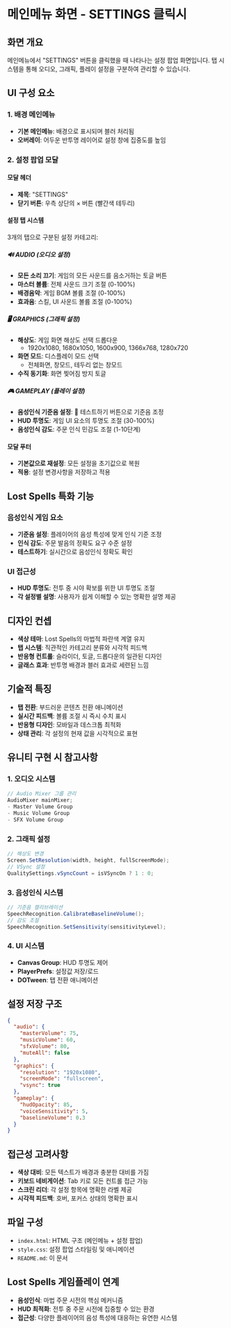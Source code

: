 # 메인메뉴 화면 - SETTINGS 클릭시

## 화면 개요
메인메뉴에서 "SETTINGS" 버튼을 클릭했을 때 나타나는 설정 팝업 화면입니다. 탭 시스템을 통해 오디오, 그래픽, 플레이 설정을 구분하여 관리할 수 있습니다.

## UI 구성 요소

### 1. 배경 메인메뉴
- **기본 메인메뉴**: 배경으로 표시되며 블러 처리됨
- **오버레이**: 어두운 반투명 레이어로 설정 창에 집중도를 높임

### 2. 설정 팝업 모달

#### 모달 헤더
- **제목**: "SETTINGS"
- **닫기 버튼**: 우측 상단의 × 버튼 (빨간색 테두리)

#### 설정 탭 시스템
3개의 탭으로 구분된 설정 카테고리:

##### 🔊 AUDIO (오디오 설정)
- **모든 소리 끄기**: 게임의 모든 사운드를 음소거하는 토글 버튼
- **마스터 볼륨**: 전체 사운드 크기 조절 (0-100%)
- **배경음악**: 게임 BGM 볼륨 조절 (0-100%)
- **효과음**: 스킬, UI 사운드 볼륨 조절 (0-100%)

##### 🖥️ GRAPHICS (그래픽 설정)
- **해상도**: 게임 화면 해상도 선택 드롭다운
  - 1920x1080, 1680x1050, 1600x900, 1366x768, 1280x720
- **화면 모드**: 디스플레이 모드 선택
  - 전체화면, 창모드, 테두리 없는 창모드
- **수직 동기화**: 화면 찢어짐 방지 토글

##### 🎮 GAMEPLAY (플레이 설정)
- **음성인식 기준음 설정**: 🎤 테스트하기 버튼으로 기준음 조정
- **HUD 투명도**: 게임 UI 요소의 투명도 조절 (30-100%)
- **음성인식 감도**: 주문 인식 민감도 조절 (1-10단계)

#### 모달 푸터
- **기본값으로 재설정**: 모든 설정을 초기값으로 복원
- **적용**: 설정 변경사항을 저장하고 적용

## Lost Spells 특화 기능

### 음성인식 게임 요소
- **기준음 설정**: 플레이어의 음성 특성에 맞게 인식 기준 조정
- **인식 감도**: 주문 발음의 정확도 요구 수준 설정
- **테스트하기**: 실시간으로 음성인식 정확도 확인

### UI 접근성
- **HUD 투명도**: 전투 중 시야 확보를 위한 UI 투명도 조절
- **각 설정별 설명**: 사용자가 쉽게 이해할 수 있는 명확한 설명 제공

## 디자인 컨셉
- **색상 테마**: Lost Spells의 마법적 파란색 계열 유지
- **탭 시스템**: 직관적인 카테고리 분류와 시각적 피드백
- **반응형 컨트롤**: 슬라이더, 토글, 드롭다운의 일관된 디자인
- **글래스 효과**: 반투명 배경과 블러 효과로 세련된 느낌

## 기술적 특징
- **탭 전환**: 부드러운 콘텐츠 전환 애니메이션
- **실시간 피드백**: 볼륨 조절 시 즉시 수치 표시
- **반응형 디자인**: 모바일과 데스크톱 최적화
- **상태 관리**: 각 설정의 현재 값을 시각적으로 표현

## 유니티 구현 시 참고사항

### 1. 오디오 시스템
```csharp
// Audio Mixer 그룹 관리
AudioMixer mainMixer;
- Master Volume Group
- Music Volume Group  
- SFX Volume Group
```

### 2. 그래픽 설정
```csharp
// 해상도 변경
Screen.SetResolution(width, height, fullScreenMode);
// VSync 설정
QualitySettings.vSyncCount = isVSyncOn ? 1 : 0;
```

### 3. 음성인식 시스템
```csharp
// 기준음 캘리브레이션
SpeechRecognition.CalibrateBaselineVolume();
// 감도 조절
SpeechRecognition.SetSensitivity(sensitivityLevel);
```

### 4. UI 시스템
- **Canvas Group**: HUD 투명도 제어
- **PlayerPrefs**: 설정값 저장/로드
- **DOTween**: 탭 전환 애니메이션

## 설정 저장 구조
```json
{
  "audio": {
    "masterVolume": 75,
    "musicVolume": 60,
    "sfxVolume": 80,
    "muteAll": false
  },
  "graphics": {
    "resolution": "1920x1080",
    "screenMode": "fullscreen", 
    "vsync": true
  },
  "gameplay": {
    "hudOpacity": 85,
    "voiceSensitivity": 5,
    "baselineVolume": 0.3
  }
}
```

## 접근성 고려사항
- **색상 대비**: 모든 텍스트가 배경과 충분한 대비를 가짐
- **키보드 네비게이션**: Tab 키로 모든 컨트롤 접근 가능
- **스크린 리더**: 각 설정 항목에 명확한 라벨 제공
- **시각적 피드백**: 호버, 포커스 상태의 명확한 표시

## 파일 구성
- `index.html`: HTML 구조 (메인메뉴 + 설정 팝업)
- `style.css`: 설정 팝업 스타일링 및 애니메이션
- `README.md`: 이 문서

## Lost Spells 게임플레이 연계
- **음성인식**: 마법 주문 시전의 핵심 메커니즘
- **HUD 최적화**: 전투 중 주문 시전에 집중할 수 있는 환경
- **접근성**: 다양한 플레이어의 음성 특성에 대응하는 유연한 시스템